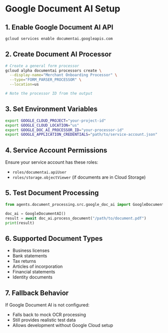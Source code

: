 # Google Document AI Setup

## 1. Enable Google Document AI API

```bash
gcloud services enable documentai.googleapis.com
```

## 2. Create Document AI Processor

```bash
# Create a general form processor
gcloud alpha documentai processors create \
  --display-name="Merchant Onboarding Processor" \
  --type="FORM_PARSER_PROCESSOR" \
  --location=us

# Note the processor ID from the output
```

## 3. Set Environment Variables

```bash
export GOOGLE_CLOUD_PROJECT="your-project-id"
export GOOGLE_CLOUD_LOCATION="us"
export GOOGLE_DOC_AI_PROCESSOR_ID="your-processor-id"
export GOOGLE_APPLICATION_CREDENTIALS="path/to/service-account.json"
```

## 4. Service Account Permissions

Ensure your service account has these roles:
- `roles/documentai.apiUser`
- `roles/storage.objectViewer` (if documents are in Cloud Storage)

## 5. Test Document Processing

```python
from agents.document_processing.src.google_doc_ai import GoogleDocumentAI

doc_ai = GoogleDocumentAI()
result = await doc_ai.process_document("/path/to/document.pdf")
print(result)
```

## 6. Supported Document Types

- Business licenses
- Bank statements  
- Tax returns
- Articles of incorporation
- Financial statements
- Identity documents

## 7. Fallback Behavior

If Google Document AI is not configured:
- Falls back to mock OCR processing
- Still provides realistic test data
- Allows development without Google Cloud setup
